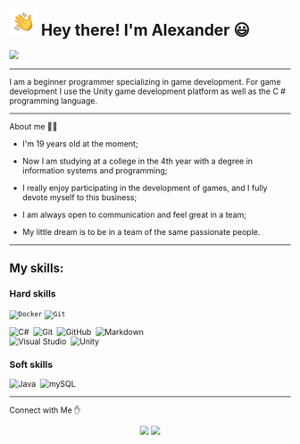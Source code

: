 
# <img src="https://github.com/AnkLive/AnkLive/blob/main/assets/Hand%20Wave.gif" width="50"> Hey there! I'm Alexander :smiley: 
<img src="https://github.com/AnkLive/AnkLive/blob/main/assets/gif_image.gif">

---

I am a beginner programmer specializing in game development. For game development I use the Unity game development platform as well as the C # programming language.

---

About me :man_technologist:

- I'm 19 years old at the moment;

- Now I am studying at a college in the 4th year with a degree in information systems and programming;

- I really enjoy participating in the development of games, and I fully devote myself to this business;

- I am always open to communication and feel great in a team;

- My little dream is to be in a team of the same passionate people.

---

## My skills:

### Hard skills

<code><img height="35" alt="Docker" title="Docker" src="https://www.docker.com/sites/default/files/d8/2019-07/vertical-logo-monochromatic.png"></code>
<code><img height="35" alt="Git" title="Git" src="https://git-scm.com/images/logos/downloads/Git-Icon-1788C.png"></code>

![C#](https://img.shields.io/badge/-C%23-0F1F38?style=flat&logo=c-sharp&logoColor=00599C)&nbsp;
![Git](https://img.shields.io/badge/-Git-0F1F38?style=flat&logo=git)&nbsp;
![GitHub](https://img.shields.io/badge/-GitHub-0F1F38?style=flat&logo=github)&nbsp;
![Markdown](https://img.shields.io/badge/-Markdown-0F1F38?style=flat&logo=markdown)\
![Visual Studio](https://img.shields.io/badge/-Visual%20Studio-0F1F38?style=flat&logo=visual-studio-code&logoColor=5c00ad)&nbsp;
![Unity](https://img.shields.io/badge/-Unity-0F1F38?style=flat&logo=Unity&logoColor=000000)&nbsp;

### Soft skills

![Java](https://img.shields.io/badge/-Java-0F1F38?style=flat&logo=Java&logoColor=FFA518)&nbsp;
![mySQL](https://img.shields.io/badge/-SQL-0F1F38?style=flat&logo=mysql&logoColor=e97100)&nbsp;

---

Connect with Me :hand:
<p align="center">
<a href="https://vk.com/bionqine"><img src="https://img.shields.io/badge/-vk-2787F5?style=flat&logo=vk&logoColor=white"/></a>
<a href="https://bionqine@gmail.com"><img src="https://img.shields.io/badge/-gmail-EA4335?style=flat&logo=gmail&logoColor=white"/></a>
<p\>